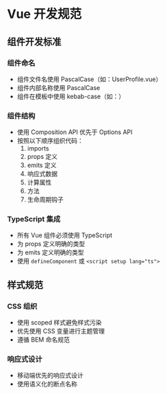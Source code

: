 # Vue 开发规范

## 组件开发标准

### 组件命名

- 组件文件名使用 PascalCase（如：UserProfile.vue）
- 组件内部名称使用 PascalCase
- 组件在模板中使用 kebab-case（如：<user-profile>）

### 组件结构

- 使用 Composition API 优先于 Options API
- 按照以下顺序组织代码：
    1. imports
    2. props 定义
    3. emits 定义
    4. 响应式数据
    5. 计算属性
    6. 方法
    7. 生命周期钩子

### TypeScript 集成

- 所有 Vue 组件必须使用 TypeScript
- 为 props 定义明确的类型
- 为 emits 定义明确的类型
- 使用 `defineComponent` 或 `<script setup lang="ts">`

## 样式规范

### CSS 组织

- 使用 scoped 样式避免样式污染
- 优先使用 CSS 变量进行主题管理
- 遵循 BEM 命名规范

### 响应式设计

- 移动端优先的响应式设计
- 使用语义化的断点名称
